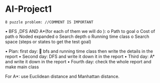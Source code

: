 # AI-Project1

    8 puzzle problem: //COMMENT IS IMPORTANT
•	BFS ,DFS AND A*(for each of them we will do ):
o	Path to goal
o	Cost of path
o	Noded expanded
o	Search depth 
o	Running time class
o	Search space (steps or states to get the test goal)



•	Plan: first day:  bfs and running time class then write the details in the report
•	Second day: DFS and write it down it in the report
•	Third day: A* and write it down in the report
•	Fourth day: check the whole report and make main class 




For A*: use Euclidean distance and Manhattan distance.
